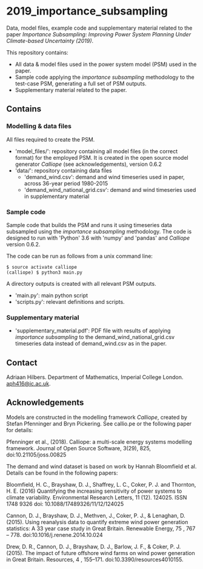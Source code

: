 # 2019_importance_subsampling
Data, model files, example code and supplementary material related to the paper _Importance Subsampling: Improving Power System Planning Under Climate-based Uncertainty (2019)_.

This repository contains:
- All data & model files used in the power system model (PSM) used in the paper.
- Sample code applying the _importance subsampling_ methodology to the test-case PSM, generating a full set of PSM outputs.
- Supplementary material related to the paper.




## Contains

### Modelling & data files

All files required to create the PSM. 

- 'model_files/': repository containing all model files (in the correct format) for the employed PSM. It is created in the open source model generator _Calliope_ (see acknowledgements), version 0.6.2
- 'data/': repository containing data files
  - 'demand_wind.csv': demand and wind timeseries used in paper, across 36-year period 1980-2015
  - 'demand_wind_national_grid.csv': demand and wind timeseries used in supplementary material


### Sample code

Sample code that builds the PSM and runs it using timeseries data subsampled using the _importance subsampling_ methodology. The code is designed to run with 'Python' 3.6 with 'numpy' and 'pandas' and _Calliope_ version 0.6.2.

The code can be run as follows from a unix command line:

    $ source activate calliope
    (calliope) $ python3 main.py

A directory outputs is created with all relevant PSM outputs.

- 'main.py': main python script
- 'scripts.py': relevant definitions and scripts.


### Supplementary material

- 'supplementary_material.pdf': PDF file with results of applying _importance subsampling_ to the demand_wind_national_grid.csv timeseries data instead of demand_wind.csv as in the paper.







## Contact

Adriaan Hilbers. Department of Mathematics, Imperial College London. aph416@ic.ac.uk.






## Acknowledgements

Models are constructed in the modelling framework _Calliope_, created by Stefan Pfenninger and Bryn Pickering. See callio.pe or the following paper for details:

Pfenninger et al., (2018). Calliope: a multi-scale energy systems modelling framework. Journal of Open Source Software, 3(29), 825, doi:10.21105/joss.00825

The demand and wind dataset is based on work by Hannah Bloomfield et al. Details can be found in the following papers:

Bloomfield, H. C., Brayshaw, D. J., Shaffrey, L. C., Coker, P. J. and Thornton, H. E. (2016) Quantifying the increasing sensitivity of power systems to climate variability. Environmental Research Letters, 11 (12). 124025. ISSN 1748­ 9326 doi: 10.1088/1748­9326/11/12/124025

Cannon, D. J., Brayshaw, D. J., Methven, J., Coker, P. J., & Lenaghan, D. (2015). Using reanalysis data to quantify extreme wind power generation statistics: A 33 year case study in Great Britain. Renewable Energy, 75 , 767 – 778. doi:10.1016/j.renene.2014.10.024

Drew, D. R., Cannon, D. J., Brayshaw, D. J., Barlow, J. F., & Coker, P. J. (2015). The impact of future offshore wind farms on wind power generation in Great Britain. Resources, 4 , 155–171. doi:10.3390/resources4010155.
